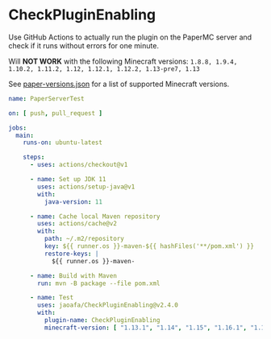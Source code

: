 # CheckPluginEnabling

Use GitHub Actions to actually run the plugin on the PaperMC server and check if it runs without errors for one minute.

Will **NOT WORK** with the following Minecraft
versions: `1.8.8, 1.9.4, 1.10.2, 1.11.2, 1.12, 1.12.1, 1.12.2, 1.13-pre7, 1.13`

See [paper-versions.json](paper-versions.json) for a list of supported Minecraft versions.

```yaml
name: PaperServerTest

on: [ push, pull_request ]

jobs:
  main:
    runs-on: ubuntu-latest

    steps:
      - uses: actions/checkout@v1

      - name: Set up JDK 11
        uses: actions/setup-java@v1
        with:
          java-version: 11

      - name: Cache local Maven repository
        uses: actions/cache@v2
        with:
          path: ~/.m2/repository
          key: ${{ runner.os }}-maven-${{ hashFiles('**/pom.xml') }}
          restore-keys: |
            ${{ runner.os }}-maven-

      - name: Build with Maven
        run: mvn -B package --file pom.xml

      - name: Test
        uses: jaoafa/CheckPluginEnabling@v2.4.0
        with:
          plugin-name: CheckPluginEnabling
          minecraft-version: [ "1.13.1", "1.14", "1.15", "1.16.1", "1.17", "1.18", "1.19", "1.20" ]
```
